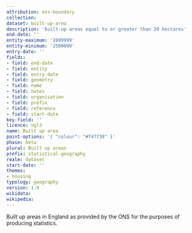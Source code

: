 ```yaml
---
attribution: ons-boundary
collection: 
dataset: built-up-area
description: 'built-up areas equal to or greater than 20 hectares'
end-date: ''
entity-maximum: '2699999'
entity-minimum: '2500000'
entry-date: ''
fields:
- field: end-date
- field: entity
- field: entry-date
- field: geometry
- field: name
- field: notes
- field: organisation
- field: prefix
- field: reference
- field: start-date
key-field: ''
licence: ogl3
name: Built up area
paint-options: '{ "colour": "#f47738" }'
phase: beta
plural: Built up areas
prefix: statistical-geography
realm: dataset
start-date: ''
themes:
- housing
typology: geography
version: 1.0
wikidata: 
wikipedia: 
---
```


Built up areas in England as provided by the ONS for the purposes of producing statistics.
